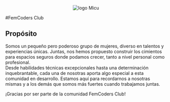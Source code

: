 <p align="center"><img alt="logo Micu" src="https://github.com/femcodersclub/femcodersclub/assets/158848998/8ebdaac2-72af-4de1-b2f1-2c02a74ce4d0"></p>

#FemCoders Club

## Propósito

Somos   un   pequeño   pero   poderoso   grupo   de   mujeres,   diverso   en talentos y experiencias únicas. 
Juntas, nos hemos propuesto construir los cimientos para espacios seguros donde podamos crecer, tanto a nivel   personal   como   profesional.   
Desde   habilidades   técnicas excepcionales hasta una determinación inquebrantable, cada una de nosotras   aporta   algo   especial   a   esta   comunidad   en   desarrollo. 
Estamos aquí para recordarnos a nosotras mismas y a los demás que somos más fuertes cuando trabajamos juntas.

¡Gracias por ser parte de la comunidad FemCoders Club!
